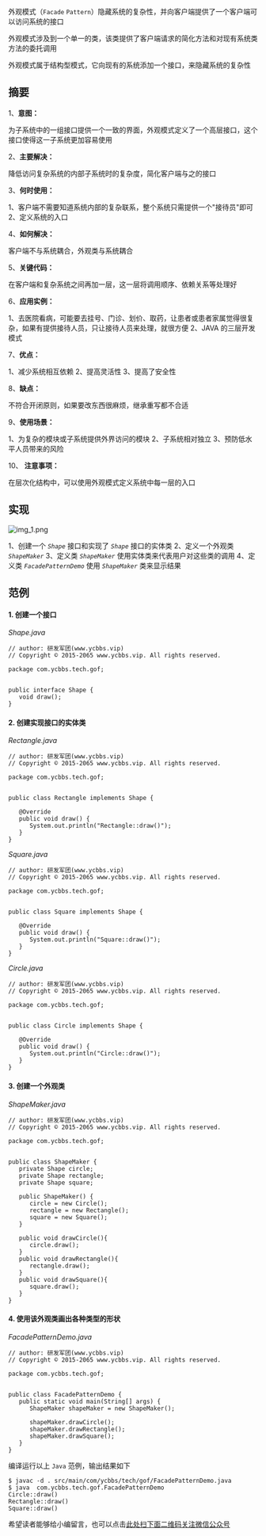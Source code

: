 外观模式（`Facade` `Pattern`）隐藏系统的复杂性，并向客户端提供了一个客户端可以访问系统的接口

外观模式涉及到一个单一的类，该类提供了客户端请求的简化方法和对现有系统类方法的委托调用

外观模式属于结构型模式，它向现有的系统添加一个接口，来隐藏系统的复杂性

## 摘要 ##

1、**意图：**

为子系统中的一组接口提供一个一致的界面，外观模式定义了一个高层接口，这个接口使得这一子系统更加容易使用

2、**主要解决：**

降低访问复杂系统的内部子系统时的复杂度，简化客户端与之的接口

3、**何时使用：**

1、客户端不需要知道系统内部的复杂联系，整个系统只需提供一个"接待员"即可
2、定义系统的入口

4、**如何解决：**

客户端不与系统耦合，外观类与系统耦合

5、**关键代码：**

在客户端和复杂系统之间再加一层，这一层将调用顺序、依赖关系等处理好

6、**应用实例：**

1、去医院看病，可能要去挂号、门诊、划价、取药，让患者或患者家属觉得很复杂，如果有提供接待人员，只让接待人员来处理，就很方便
2、JAVA 的三层开发模式

7、**优点：**

1、减少系统相互依赖
2、提高灵活性
3、提高了安全性

8、**缺点：**

不符合开闭原则，如果要改东西很麻烦，继承重写都不合适

9、**使用场景：**

1、为复杂的模块或子系统提供外界访问的模块
2、子系统相对独立
3、预防低水平人员带来的风险

10、 **注意事项：**

在层次化结构中，可以使用外观模式定义系统中每一层的入口

## 实现 ##

![img\_1.png][img_1.png]

1、创建一个 *`Shape`* 接口和实现了 *`Shape`* 接口的实体类
2、定义一个外观类 *`ShapeMaker`*
3、定义类 *`ShapeMaker`* 使用实体类来代表用户对这些类的调用
4、定义类 *`FacadePatternDemo`* 使用 *`ShapeMaker`* 类来显示结果

## 范例 ##

#### 1. 创建一个接口 ####

*Shape.java*

```
// author: 研发军团(www.ycbbs.vip)
// Copyright © 2015-2065 www.ycbbs.vip. All rights reserved.

package com.ycbbs.tech.gof;


public interface Shape {
   void draw();
}
```

#### 2. 创建实现接口的实体类 ####

*Rectangle.java*

```
// author: 研发军团(www.ycbbs.vip)
// Copyright © 2015-2065 www.ycbbs.vip. All rights reserved.

package com.ycbbs.tech.gof;


public class Rectangle implements Shape {

   @Override
   public void draw() {
      System.out.println("Rectangle::draw()");
   }
}
```

*Square.java*

```
// author: 研发军团(www.ycbbs.vip)
// Copyright © 2015-2065 www.ycbbs.vip. All rights reserved.

package com.ycbbs.tech.gof;


public class Square implements Shape {

   @Override
   public void draw() {
      System.out.println("Square::draw()");
   }
}
```

*Circle.java*

```
// author: 研发军团(www.ycbbs.vip)
// Copyright © 2015-2065 www.ycbbs.vip. All rights reserved.

package com.ycbbs.tech.gof;


public class Circle implements Shape {

   @Override
   public void draw() {
      System.out.println("Circle::draw()");
   }
}
```

#### 3. 创建一个外观类 ####

*ShapeMaker.java*

```
// author: 研发军团(www.ycbbs.vip)
// Copyright © 2015-2065 www.ycbbs.vip. All rights reserved.

package com.ycbbs.tech.gof;


public class ShapeMaker {
   private Shape circle;
   private Shape rectangle;
   private Shape square;

   public ShapeMaker() {
      circle = new Circle();
      rectangle = new Rectangle();
      square = new Square();
   }

   public void drawCircle(){
      circle.draw();
   }
   public void drawRectangle(){
      rectangle.draw();
   }
   public void drawSquare(){
      square.draw();
   }
}
```

#### 4. 使用该外观类画出各种类型的形状 ####

*FacadePatternDemo.java*

```
// author: 研发军团(www.ycbbs.vip)
// Copyright © 2015-2065 www.ycbbs.vip. All rights reserved.

package com.ycbbs.tech.gof;


public class FacadePatternDemo {
   public static void main(String[] args) {
      ShapeMaker shapeMaker = new ShapeMaker();

      shapeMaker.drawCircle();
      shapeMaker.drawRectangle();
      shapeMaker.drawSquare();      
   }
}
```

编译运行以上 `Java` 范例，输出结果如下

```
$ javac -d . src/main/com/ycbbs/tech/gof/FacadePatternDemo.java
$ java  com.ycbbs.tech.gof.FacadePatternDemo
Circle::draw()
Rectangle::draw()
Square::draw()
```


[img_1.png]: https://gitee.com/duchaochen/gongzhonghao/raw/master/个人博客文章/001-images/souyunku-web/2019/08/0802/03/15/img_1.png

希望读者能够给小编留言，也可以点击[此处扫下面二维码关注微信公众号](https://www.ycbbs.vip/?p=28 "此处扫下面二维码关注微信公众号")